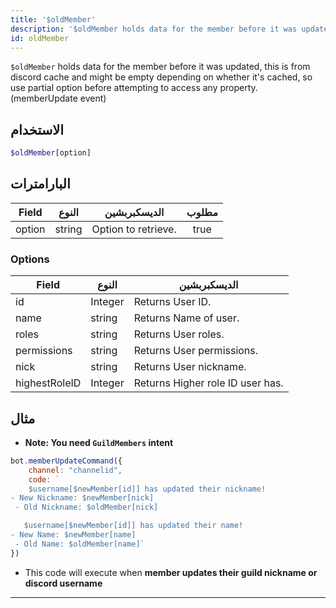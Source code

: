 ```yaml
---
title: '$oldMember'
description: '$oldMember holds data for the member before it was updated, this is from discord cache and might be empty depending on whether it''s cached, so use partial option before attempting to access any property. (memberUpdate event)'
id: oldMember
---
```


`$oldMember` holds data for the member before it was updated, this is from discord cache and might be empty depending on whether it's cached, so use partial option before attempting to access any property. (memberUpdate event)

## الاستخدام

```php
$oldMember[option]
```

## البارامترات

| Field  | النوع  | الديسكبربشين        | مطلوب |
| ------ | ------ | ------------------- |:-----:|
| option | string | Option to retrieve. | true  |

### Options

| Field         | النوع   | الديسكبربشين                     |
| ------------- | ------- | -------------------------------- |
| id            | Integer | Returns User ID.                 |
| name          | string  | Returns Name of user.            |
| roles         | string  | Returns User roles.              |
| permissions   | string  | Returns User permissions.        |
| nick          | string  | Returns User nickname.           |
| highestRoleID | Integer | Returns Higher role ID user has. |


## مثال
- **Note: You need `GuildMembers` intent**

```js
bot.memberUpdateCommand({
    channel: "channelid",
    code: `
    $username[$newMember[id]] has updated their nickname!
- New Nickname: $newMember[nick]
 - Old Nickname: $oldMember[nick]

   $username[$newMember[id]] has updated their name!
- New Name: $newMember[name]
 - Old Name: $oldMember[name]`
})
```
- This code will execute when __member updates their guild nickname or discord username__

---